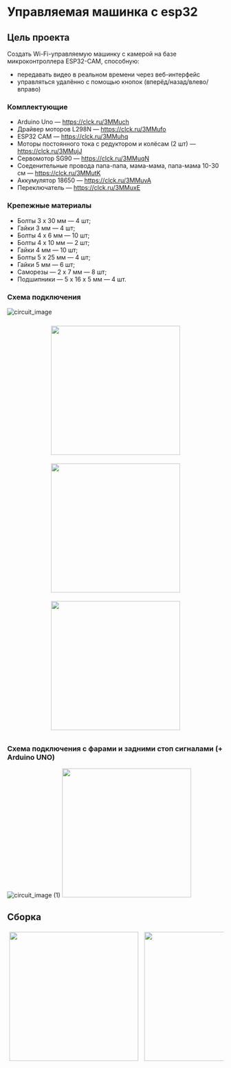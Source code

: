 # Управляемая машинка с esp32

## Цель проекта
Создать Wi-Fi-управляемую машинку с камерой на базе микроконтроллера ESP32-CAM, способную:
- передавать видео в реальном времени через веб-интерфейс
- управляться удалённо с помощью кнопок (вперёд/назад/влево/вправо)

### Комплектующие
- Arduino Uno — https://clck.ru/3MMuch
- Драйвер моторов L298N — https://clck.ru/3MMufo
- ESP32 CAM — https://clck.ru/3MMuhq
- Моторы постоянного тока с редуктором и колёсам (2 шт) — https://clck.ru/3MMujJ
- Сервомотор SG90 — https://clck.ru/3MMuqN
- Соеденительные провода папа-папа, мама-мама, папа-мама 10-30 см — https://clck.ru/3MMutK
- Аккумулятор 18650 — https://clck.ru/3MMuvA
- Переключатель — https://clck.ru/3MMuxE

### Крепежные материалы 
- Болты 3 х 30 мм — 4 шт;
- Гайки 3 мм — 4 шт;
- Болты 4 х 6 мм — 10 шт;
- Болты 4 х 10 мм — 2 шт;
- Гайки 4 мм — 10 шт;
- Болты 5 х 25 мм — 4 шт;
- Гайки 5 мм — 6 шт;
- Саморезы — 2 х 7 мм — 8 шт;
- Подшипники — 5 х 16 х 5 мм — 4 шт.

### Схема подключения 
![circuit_image](https://github.com/user-attachments/assets/9762e217-04d1-4e3b-a1ae-de5b6fcbc37e)
<div align="center">
  <img src="https://github.com/user-attachments/assets/b89510ce-1c5d-42d8-baca-873d24c12bb7" width="300" style="display: inline-block; margin: 10px;">
  <img src="https://github.com/user-attachments/assets/61e9d958-426e-4d18-b36b-81e035d61759" width="300" style="display: inline-block; margin: 10px;">
  <img src="https://github.com/user-attachments/assets/9da33ab6-9e39-47ad-8a04-3204cf79c0df" width="300" style="display: inline-block; margin: 10px;">
</div>

### Схема подключения с фарами и задними стоп сигналами (+ Arduino UNO)
![circuit_image (1)](https://github.com/user-attachments/assets/9495fef7-f646-4586-aa94-9977dd09a772)
<img src="https://github.com/user-attachments/assets/a05c4e09-df53-4951-871b-30dd9479ca83" width="300">

## Сборка
<div style="text-align:center; white-space:nowrap; overflow-x:auto;">
  <img src="https://github.com/user-attachments/assets/ef786e53-52a5-4dc4-839c-20efae7600ea" width="300" style="display:inline-block; margin:5px;">
  <img src="https://github.com/user-attachments/assets/c677534f-5a10-450c-a064-2068cc90e920" width="300" style="display:inline-block; margin:5px;">
  <img src="https://github.com/user-attachments/assets/252a005d-cf1b-4da2-9adb-f30bec0504b3" width="300" style="display:inline-block; margin:5px;">
  <img src="https://github.com/user-attachments/assets/0ce170c0-7a1c-4320-a405-ff12504381af" width="300" style="display:inline-block; margin:5px;">
  <img src="https://github.com/user-attachments/assets/7c9e0ed1-6d75-4dde-86a0-88c335f7f4ea" width="300" style="display:inline-block; margin:5px;">
  <img src="https://github.com/user-attachments/assets/54334318-78cb-469f-becd-4d58a9d72802" width="300" style="display:inline-block; margin:5px;">
  <img src="https://github.com/user-attachments/assets/d78b9f1b-a8c6-4ebf-ae74-bd6212327387" width="300" style="display:inline-block; margin:5px;">
  <img src="https://github.com/user-attachments/assets/29d420fc-99d8-483e-af6d-cc5282f626cd" width="300" style="display:inline-block; margin:5px;">
  <img src="https://github.com/user-attachments/assets/ca8eb34c-cb15-4767-9bfd-d3552be64aec" width="300" style="display:inline-block; margin:5px;">
</div>

